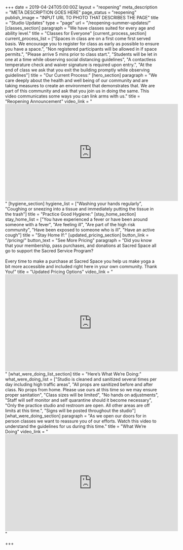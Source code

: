 +++
date = 2019-04-24T05:00:00Z
layout = "reopening"
meta_description = "META DESCRIPTION GOES HERE"
page_status = "reopening"
publish_image = "INPUT URL TO PHOTO THAT DESCRIBES THE PAGE"
title = "Studio Updates"
type = "page"
url = "/reopening-summer-updates/"
[classes_section]
paragraph = "We have classes suited for every age and ability level."
title = "Classes for Everyone"
[current_process_section]
current_process_list = ["Spaces in class are on a first come first served basis. We encourage you to register for class as early as possible to ensure you have a space.", "Non registered participants will be allowed in if space permits.", "Please arrive 5 mins prior to class start.", "Students will be let in one at a time while observing social distancing guidelines", "A contactless temperature check and waiver signature is required upon entry.", "At the end of class we ask that you exit the building promptly while observing guidelines"]
title = "Our Current Process:"
[hero_section]
paragraph = "We care deeply about the health and well being of our community and are taking measures to create an environment that demonstrates that. We are part of this community and ask that you join us in doing the same. This video communicates some ways you can link arms with us."
title = "Reopening Announcement"
video_link = "<iframe width='560' height='315' src='https://www.youtube.com/embed/aIszk5I8XZw' frameborder='0' allow='accelerometer; autoplay; encrypted-media; gyroscope; picture-in-picture' allowfullscreen></iframe>"
[hygiene_section]
hygiene_list = ["Washing your hands regularly", "Coughing or sneezing into a tissue and immediately putting the tissue in the trash"]
title = "Practice Good Hygiene:"
[stay_home_section]
stay_home_list = ["You have experienced a fever or have been around someone with a fever", "Are feeling ill", "Are part of the high risk community", "Have been exposed to someone who is ill", "Have an active cough"]
title = "Stay Home If:"
[updated_pricing_section]
button_link = "/pricing/"
button_text = "See More Pricing"
paragraph = "Did you know that your membership, pass purchases, and donations at Sacred Space all go to support the Sacred Service Program?<br><br>Every time to make a purchase at Sacred Space you help us make yoga a bit more accessible and included right here in your own community. Thank You!"
title = "Updated Pricing Options"
video_link = "<iframe width='560' height='315' src='https://www.youtube.com/embed/ewLYVbkY5B8' frameborder='0' allow='accelerometer; autoplay; encrypted-media; gyroscope; picture-in-picture' allowfullscreen></iframe>"
[what_were_doing_list_section]
title = "Here’s What We’re Doing:"
what_were_doing_list = ["Studio is cleaned and sanitized several times per day including high traffic areas", "All props are sanitized before and after class. No props from home. Please use ours at this time so we may ensure proper sanitation", "Class sizes will be limited", "No hands on adjustments", "Staff will self monitor and self quarantine should it become necessary", "Only the practice studio and restroom are open. All other areas are off limits at this time.", "Signs will be posted throughout the studio"]
[what_were_doing_section]
paragraph = "As we open our doors for in person classes we want to reassure you of our efforts. Watch this video to understand the guidelines for us during this time."
title = "What We’re Doing"
video_link = "<iframe width='560' height='315' src='https://www.youtube.com/embed/2OoIdbCD3Mw' frameborder='0' allow='accelerometer; autoplay; encrypted-media; gyroscope; picture-in-picture' allowfullscreen></iframe>"

+++
